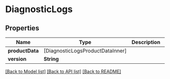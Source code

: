# DiagnosticLogs

## Properties
Name | Type | Description | Notes
------------ | ------------- | ------------- | -------------
**productData** | [DiagnosticLogsProductDataInner] |  | [optional] 
**version** | **String** |  | [optional] 

[[Back to Model list]](../README.md#documentation-for-models) [[Back to API list]](../README.md#documentation-for-api-endpoints) [[Back to README]](../README.md)


